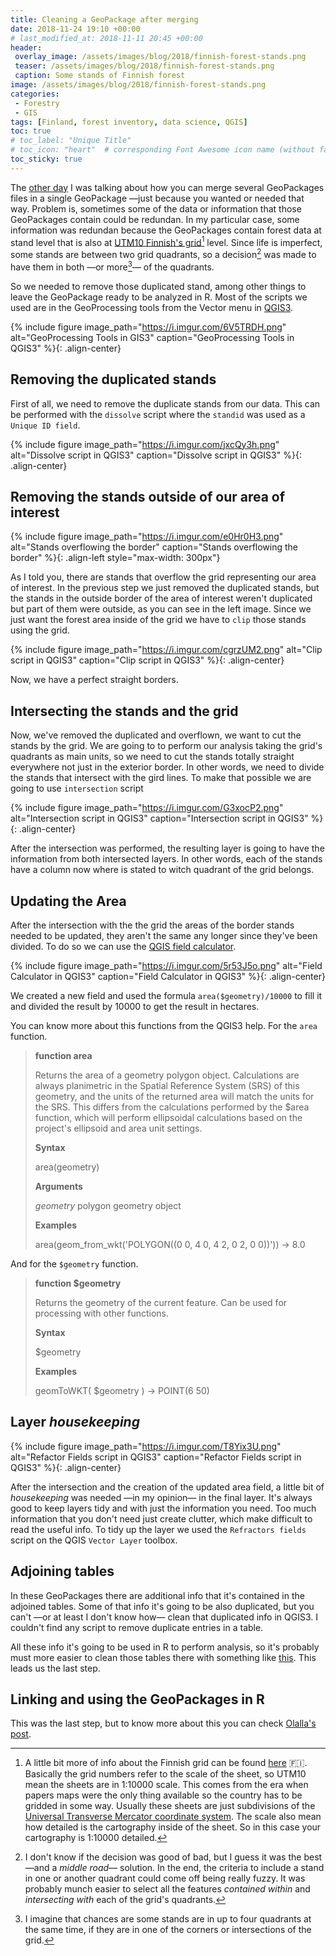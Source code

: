 ```yaml
---
title: Cleaning a GeoPackage after merging 
date: 2018-11-24 19:10 +00:00
# last_modified_at: 2018-11-11 20:45 +00:00
header: 
 overlay_image: /assets/images/blog/2018/finnish-forest-stands.png
 teaser: /assets/images/blog/2018/finnish-forest-stands.png
 caption: Some stands of Finnish forest
image: /assets/images/blog/2018/finnish-forest-stands.png
categories: 
 - Forestry
 - GIS
tags: [Finland, forest inventory, data science, QGIS]
toc: true
# toc_label: "Unique Title"
# toc_icon: "heart"  # corresponding Font Awesome icon name (without fa prefix)
toc_sticky: true
---
```


The [other day](/blog/2018/11/19/merging-geopackages/) I was talking about how you can merge several GeoPackages files in a single GeoPackage —just because you wanted or needed that way. Problem is, sometimes some of the data or information that those GeoPackages contain could be redundan. In my particular case, some information was redundan because the GeoPackages contain forest data at stand level that is also at [UTM10 Finnish's grid](http://kartat.kapsi.fi/files/karttalehtijako_ruudukko/kaikki/etrs89)[^1] level. Since life is imperfect, some stands are between two grid quadrants, so a decision[^3] was made to have them in both —or more[^2]— of the quadrants. 

So we needed to remove those duplicated stand, among other things to leave the GeoPackage ready to be analyzed in R. Most of the scripts we used are in the GeoProcessing tools from the Vector menu in [QGIS3](https://qgis.org/). 

{% include figure image_path="https://i.imgur.com/6V5TRDH.png" alt="GeoProcessing Tools in GIS3" caption="GeoProcessing Tools in QGIS3" %}{: .align-center}

## Removing the duplicated stands

First of all, we need to remove the duplicate stands from our data. This can be performed with the  `dissolve` script where the `standid` was used as a `Unique ID field`.  

{% include figure image_path="https://i.imgur.com/jxcQy3h.png" alt="Dissolve script in QGIS3" caption="Dissolve script in QGIS3" %}{: .align-center}

## Removing the stands outside of our area of interest

{% include figure image_path="https://i.imgur.com/e0Hr0H3.png" alt="Stands overflowing the border" caption="Stands overflowing the border" %}{: .align-left style="max-width: 300px"} 

As I told you, there are stands that overflow the grid representing our area of interest. In the previous step we just removed the duplicated stands, but the stands in the outside border of the area of interest weren't duplicated but part of them were outside, as you can see in the left image. Since we just want the forest area inside of the grid we have to `clip` those stands using the grid. 

{% include figure image_path="https://i.imgur.com/cgrzUM2.png" alt="Clip script in QGIS3" caption="Clip script in QGIS3" %}{: .align-center}

Now, we have a perfect straight borders. 

## Intersecting the stands and the grid

Now, we've removed the duplicated and overflown, we want to cut the stands by the grid. We are going to to perform our analysis taking the grid's quadrants as main units, so we need to cut the stands totally straight everywhere not just in the exterior border. In other words, we need to divide the stands that intersect with the gird lines. To make that possible we are going to use `intersection` script 

{% include figure image_path="https://i.imgur.com/G3xocP2.png" alt="Intersection script in QGIS3" caption="Intersection script in QGIS3" %}{: .align-center}

After the intersection was performed, the resulting layer is going to have the information from both intersected layers. In other words, each of the stands have a column now where is stated to witch quadrant of the grid belongs.

## Updating the Area

After the intersection with the the grid the areas of the border stands needed to be updated, they aren't the same any longer since they've been divided. To do so we can use the [QGIS field calculator](https://docs.qgis.org/2.8/en/docs/user_manual/working_with_vector/field_calculator.html). 

{% include figure image_path="https://i.imgur.com/5r53J5o.png" alt="Field Calculator in QGIS3" caption="Field Calculator in QGIS3" %}{: .align-center}

We created a new field and used the formula `area($geometry)/10000` to fill it and divided the result by 10000 to get the result in hectares. 

You can know more about this functions from the QGIS3 help. For the `area` function. 

> **function area**
>
> Returns the area of a geometry polygon object. Calculations are always planimetric in the Spatial Reference System (SRS) of this geometry, and the units of the returned area will match the units for the SRS. This differs from the calculations performed by the $area function, which will perform ellipsoidal calculations based on the project's ellipsoid and area unit settings.
>
> **Syntax**
>
> area(geometry)
>
> **Arguments**
>
> *geometry*
> polygon geometry object
>
> **Examples**
>
> area(geom_from_wkt('POLYGON((0 0, 4 0, 4 2, 0 2, 0 0))')) → 8.0

And for the `$geometry` function. 

> **function $geometry**
>
> Returns the geometry of the current feature. Can be used for processing with other functions.
>
> **Syntax**
>
> $geometry
>
> **Examples**
>
> geomToWKT( $geometry ) → POINT(6 50)

## Layer *housekeeping*

{% include figure image_path="https://i.imgur.com/T8Yix3U.png" alt="Refactor Fields script in QGIS3" caption="Refactor Fields script in QGIS3" %}{: .align-center}

After the intersection and the creation of the updated area field, a little bit of *housekeeping* was needed —in my opinion— in the final layer. It's always good to keep layers tidy and with just the information you need. Too much information that you don't need just create clutter, which make difficult to read the useful info. To tidy up the layer we used the `Refractors fields` script on the QGIS `Vector Layer` toolbox. 

## Adjoining tables

In these GeoPackages there are additional info that it's contained in the adjoined tables. Some of that info it's going to be also duplicated, but you can't —or at least I don't know how— clean that duplicated info in QGIS3. I couldn't find any script to remove duplicate entries in a table. 

All these info it's going to be used in R to perform analysis, so it's probably must more easier to clean those tables there with something like [this](https://stackoverflow.com/questions/13967063/remove-duplicated-rows). This leads us the last step. 

## Linking and using the GeoPackages in R

This was the last step, but to know more about this you can check [Olalla's post](https://olalladiaz.net/blog/2018/11/02/working-with-gpkg-r/). 



[^1]: A little bit more of info about the Finnish grid can be found [here](https://www.maanmittauslaitos.fi/asioi-verkossa/palveluiden-kayttoohjeet/kiinteistotietopalvelun-kayttoohjeet/kartan-haku#haku-karttalehden-numerolla) 🇫🇮. Basically the grid numbers refer to the scale of the sheet, so UTM10 mean the sheets are in 1:10000 scale. This comes from the era when papers maps were the only thing available so the country has to be gridded in some way. Usually these sheets are just subdivisions of the [Universal Transverse Mercator coordinate system](https://en.wikipedia.org/wiki/Universal_Transverse_Mercator_coordinate_system). The scale also mean how detailed is the cartography inside of the sheet. So in this case your cartography is 1:10000 detailed.
[^2]: I imagine that chances are some stands are in up to four quadrants at the same time, if they are in one of the corners or intersections of the grid.
[^3]: I don't know if the decision was good of bad, but I guess it was the best —and a *middle road*— solution. In the end, the criteria to include a stand in one or another quadrant could come off being really fuzzy. It was probably munch easier to select all the features *contained within* and *intersecting with* each of the grid's quadrants.

